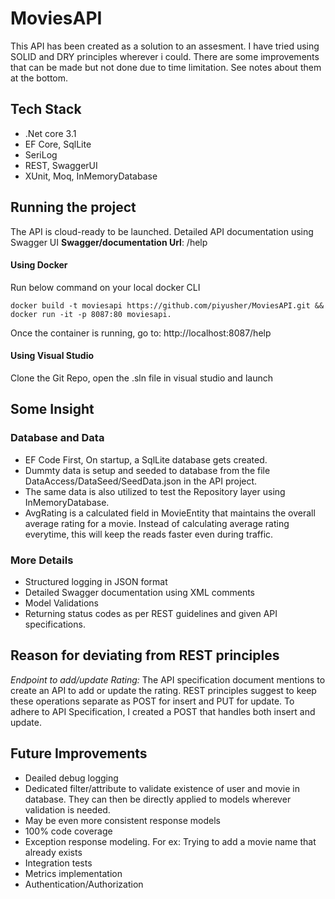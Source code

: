 # MoviesAPI

This API has been created as a solution to an assesment. I have tried using SOLID and DRY principles wherever i could.  There are some improvements that can be made but not done due to time limitation. See notes about them at the bottom.

## Tech Stack

- .Net core 3.1
- EF Core, SqlLite
- SeriLog
- REST,  SwaggerUI
- XUnit, Moq, InMemoryDatabase


## Running the project

The API is cloud-ready to be launched. Detailed API documentation using Swagger UI
**Swagger/documentation Url**: /help

#### Using Docker
Run below command on your local docker CLI

    docker build -t moviesapi https://github.com/piyusher/MoviesAPI.git && docker run -it -p 8087:80 moviesapi.
Once the container is running, go to: http://localhost:8087/help

#### Using Visual Studio
Clone the Git Repo, open the .sln file in visual studio and launch

## Some Insight
### Database and Data
- EF Code First, On startup, a SqlLite database gets created.
- Dummty data is setup and seeded to database from the file DataAccess/DataSeed/SeedData.json in the API project.
- The same data is also utilized to test the Repository layer using InMemoryDatabase.
- AvgRating is a calculated field in MovieEntity that maintains the overall average rating for a movie. Instead of calculating average rating everytime, this will keep the reads faster even during traffic. 

### More Details

- Structured logging in JSON format
- Detailed Swagger documentation using XML comments
- Model Validations
- Returning status codes as per REST guidelines and given API specifications.

## Reason for deviating from REST principles
*Endpoint to add/update Rating:* The API specification document mentions to create an API to add or update the rating. REST principles suggest to keep these operations separate as POST for insert and PUT for update. To adhere to API Specification, I created a POST that handles both insert and update.

## Future Improvements
- Deailed debug logging
- Dedicated filter/attribute to validate existence of user and movie in database. They can then be directly applied to models wherever validation is needed.
- May be even more consistent response models
- 100% code coverage
- Exception response modeling. For ex: Trying to add a movie name that already exists
- Integration tests
- Metrics implementation
- Authentication/Authorization


